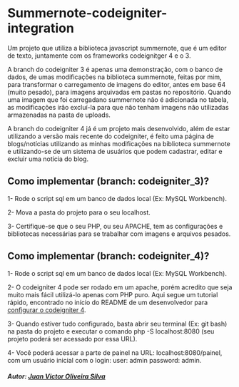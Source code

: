 # Summernote-codeigniter-integration
Um projeto que utiliza a biblioteca javascript summernote, que é um editor de texto, juntamente com os frameworks codeignitger 4 e o 3.

A branch do codeigniter 3 é apenas uma demonstração, com o banco de dados, de umas modificações na biblioteca summernote, feitas por mim, para transformar o carregamento de imagens do editor, antes em base 64 (muito pesado), para imagens arquivadas em pastas no repositório. Quando uma imagem que foi carregadano summernote não é adicionada no tabela, as modificações irão excluí-la para que não tenham imagens não utilizadas armazenadas na pasta de uploads. 

A branch do codeigniter 4 já é um projeto mais desenvolvido, além de estar utilizando a versão mais recente do codeigniter, é feito uma página de blogs/notícias utilizando as minhas modificações na biblioteca summernote e utilizando-se de um sistema de usuários que podem cadastrar, editar e excluir uma notícia do blog.

## Como implementar (branch: codeigniter_3)?
1- Rode o script sql em um banco de dados local (Ex: MySQL Workbench).

2- Mova a pasta do projeto para o seu localhost.

3- Certifique-se que o seu PHP, ou seu APACHE, tem as configurações e bibliotecas necessárias para se trabalhar com imagens e arquivos pesados.

## Como implementar (branch: codeigniter_4)?

1- Rode o script sql em um banco de dados local (Ex: MySQL Workbench).

2- O codeigniter 4 pode ser rodado em um apache, porém acredito que seja muito mais fácil utilizá-lo apenas com PHP puro. Aqui segue um tutorial rápido, encontrado no início do README de um desenvolvedor para [configurar o codeigniter 4](https://github.com/matheuscastroweb/ci4-crud "matheuscastroweb/ci4-crud").

3- Quando estiver tudo configurado, basta abrir seu terminal (Ex: git bash) na pasta do projeto e executar o comando php -S localhost:8080 (seu projeto poderá ser acessado por essa URL).

4- Você poderá acessar a parte de painel na URL: localhost:8080/painel, com um usuário inicial com o login: user: admin password: admin.

##### Autor: [Juan Victor Oliveira Silva](https://github.com/JuanvictorO "JuanvictorO")
